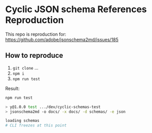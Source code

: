 # Cyclic JSON schema References Reproduction

This repo is reproduction for:
https://github.com/adobe/jsonschema2md/issues/185

## How to reproduce

1. `git clone` ...
2. `npm i`
3. `npm run test`

Result:

```sh
npm run test

> y@1.0.0 test .../dev/cyclic-schemas-test
> jsonschema2md -o docs/ -x docs/ -d schemas/ -e json

loading schemas
# CLI freezes at this point
```